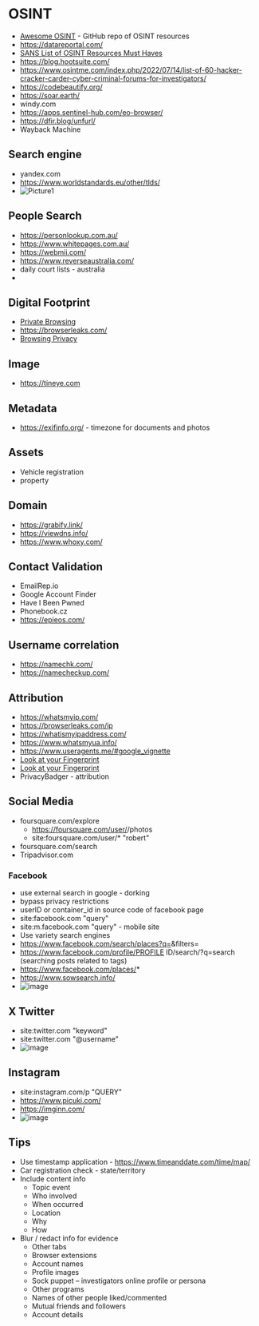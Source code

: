 # OSINT
- [Awesome OSINT](https://github.com/jivoi/awesome-osint) - GitHub repo of OSINT resources
- https://datareportal.com/
- [SANS List of OSINT Resources Must Haves](https://www.sans.org/blog-must-have-free-resources-for-open-source-intelligence-osint-/)
- https://blog.hootsuite.com/
- https://www.osintme.com/index.php/2022/07/14/list-of-60-hacker-cracker-carder-cyber-criminal-forums-for-investigators/
- https://codebeautify.org/
- https://soar.earth/
- windy.com
- https://apps.sentinel-hub.com/eo-browser/
- https://dfir.blog/unfurl/
- Wayback Machine

## Search engine
- yandex.com
- https://www.worldstandards.eu/other/tlds/
- ![Picture1](https://github.com/user-attachments/assets/85fc4704-b7b3-4983-814e-f7ad1442b6d9)

## People Search
- https://personlookup.com.au/
- https://www.whitepages.com.au/
- https://webmii.com/
- https://www.reverseaustralia.com/
- daily court lists - australia
- 
## Digital Footprint
- [Private Browsing](https://privacytests.org/)
- https://browserleaks.com/
- [Browsing Privacy](https://awesome-privacy.xyz/security-tools/browser-extensions)

## Image
- https://tineye.com

## Metadata
- https://exifinfo.org/ - timezone for documents and photos

## Assets
- Vehicle registration
- property

## Domain
- https://grabify.link/
- https://viewdns.info/
- https://www.whoxy.com/

## Contact Validation
- EmailRep.io
- Google Account Finder
- Have I Been Pwned
- Phonebook.cz
- https://epieos.com/

## Username correlation
- https://namechk.com/
- https://namecheckup.com/

## Attribution 
- https://whatsmyip.com/
- https://browserleaks.com/ip
- https://whatismyipaddress.com/
- https://www.whatsmyua.info/
- https://www.useragents.me/#google_vignette
- [Look at your Fingerprint](https://coveryourtracks.eff.org/)
- [Look at your Fingerprint](https://amiunique.org/)
- PrivacyBadger - attribution

## Social Media
- foursquare.com/explore
    - https://foursquare.com/user/<userid>/photos
    - site:foursquare.com/user/* "robert"
- foursquare.com/search
- Tripadvisor.com

### Facebook
- use external search in google - dorking
- bypass privacy restrictions
- userID or container_id in source code of facebook page
- site:facebook.com "query"
- site:m.facebook.com "query" - mobile site
- Use variety search engines
- https://www.facebook.com/search/places?q=<QUERY>&filters=<BASE64>
- https://www.facebook.com/profile/PROFILE ID/search/?q=search (searching posts related to tags)
- https://www.facebook.com/places/*
- https://www.sowsearch.info/
- ![image](https://github.com/user-attachments/assets/cf2a96d4-1116-4166-96db-07f684f21814)

## X Twitter
- site:twitter.com "keyword"
- site:twitter.com "@username"
- ![image](https://github.com/user-attachments/assets/afa36061-0ccf-45da-9f57-84b12e99f9ab)

## Instagram
- site:instagram.com/p "QUERY"
- https://www.picuki.com/
- https://imginn.com/
- ![image](https://github.com/user-attachments/assets/ccf1fad8-249c-4d07-a486-aa153e72a780)


## Tips
-	Use timestamp application - https://www.timeanddate.com/time/map/
-	Car registration check - state/territory
-	Include content info
    - Topic event
    -	Who involved
    -	When occurred
    -	Location
    -	Why
    -	How
-	Blur / redact info for evidence
    -	Other tabs
    -	Browser extensions
    -	Account names
    -	Profile images
    -	Sock puppet – investigators online profile or persona
    -	Other programs
    -	Names of other people liked/commented
    - Mutual friends and followers
    -	Account details


